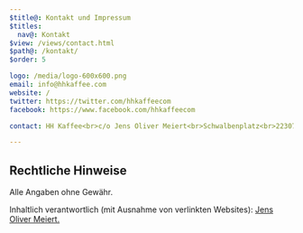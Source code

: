 ```yaml
---
$title@: Kontakt und Impressum
$titles:
  nav@: Kontakt
$view: /views/contact.html
$path@: /kontakt/
$order: 5

logo: /media/logo-600x600.png
email: info@hhkaffee.com
website: /
twitter: https://twitter.com/hhkaffeecom
facebook: https://www.facebook.com/hhkaffeecom

contact: HH Kaffee<br>c/o Jens Oliver Meiert<br>Schwalbenplatz<br>22307 Hamburg

---
```

## Rechtliche Hinweise</h2>

Alle Angaben ohne Gewähr.

Inhaltlich verantwortlich (mit Ausnahme von verlinkten Websites): [Jens Oliver Meiert.](https://meiert.com/)